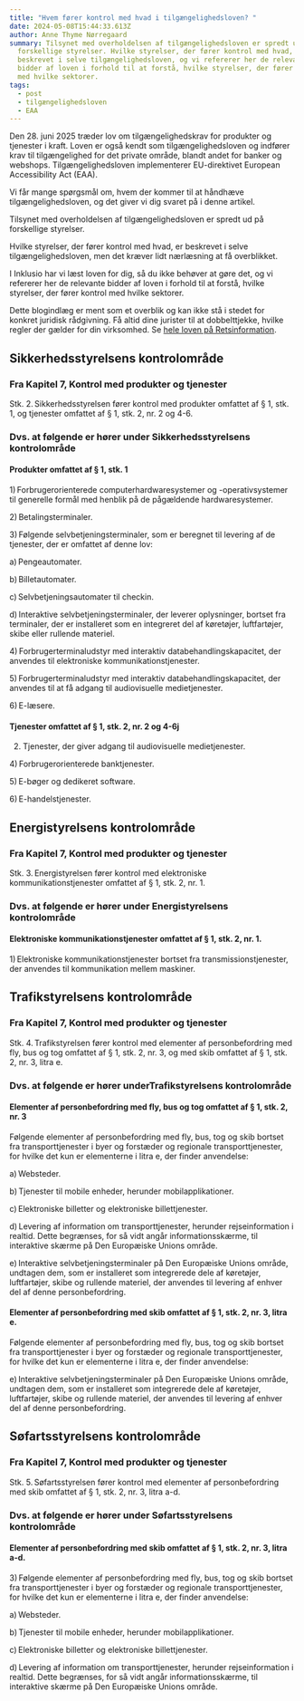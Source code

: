 ```yaml
---
title: "Hvem fører kontrol med hvad i tilgængelighedsloven? "
date: 2024-05-08T15:44:33.613Z
author: Anne Thyme Nørregaard
summary: Tilsynet med overholdelsen af tilgængelighedsloven er spredt ud på
  forskellige styrelser. Hvilke styrelser, der fører kontrol med hvad, er
  beskrevet i selve tilgængelighedsloven, og vi refererer her de relevante
  bidder af loven i forhold til at forstå, hvilke styrelser, der fører kontrol
  med hvilke sektorer.
tags:
  - post
  - tilgængelighedsloven
  - EAA
---
```

D﻿en 28. juni 2025 træder lov om tilgængelighedskrav for produkter og tjenester i kraft. Loven er også kendt som tilgængelighedsloven og indfører krav til tilgængelighed for det private område, blandt andet for banker og webshops. T﻿ilgængelighedsloven implementerer EU-direktivet European Accessibility Act (EAA).

V﻿i får mange spørgsmål om, hvem der kommer til at håndhæve tilgængelighedsloven, og det giver vi dig svaret på i denne artikel.

Tilsynet med overholdelsen af tilgængelighedsloven er spredt ud på forskellige styrelser.

Hvilke styrelser, der fører kontrol med hvad, er beskrevet i selve tilgængelighedsloven, men det kræver lidt nærlæsning at få overblikket. 

I Inklusio har vi læst loven for dig, så du ikke behøver at gøre det, og vi refererer her de relevante bidder af loven i forhold til at forstå, hvilke styrelser, der fører kontrol med hvilke sektorer.

Dette blogindlæg er ment som et overblik og kan ikke stå i stedet for konkret juridisk rådgivning. F﻿å altid dine jurister til at dobbelttjekke, hvilke regler der gælder for din virksomhed. Se [hele loven på Retsinformation](https://www.retsinformation.dk/eli/lta/2022/801).

## Sikkerhedsstyrelsens kontrolområde 

### Fra Kapitel 7, Kontrol med produkter og tjenester 

Stk. 2. Sikkerhedsstyrelsen fører kontrol med produkter omfattet af § 1, stk. 1, og tjenester omfattet af § 1, stk. 2, nr. 2 og 4-6. 

### D﻿vs. at følgende er hører under Sikkerhedsstyrelsens kontrolområde

#### Produkter omfattet af § 1, stk. 1

1) Forbrugerorienterede computerhardwaresystemer og -operativsystemer til generelle formål med henblik på de pågældende hardwaresystemer. 

2) Betalingsterminaler. 

3) Følgende selvbetjeningsterminaler, som er beregnet til levering af de tjenester, der er omfattet af denne lov: 

a) Pengeautomater. 

b) Billetautomater. 

c) Selvbetjeningsautomater til checkin. 

d) Interaktive selvbetjeningsterminaler, der leverer oplysninger, bortset fra terminaler, der er installeret som en integreret del af køretøjer, luftfartøjer, skibe eller rullende materiel. 

4) Forbrugerterminaludstyr med interaktiv databehandlingskapacitet, der anvendes til elektroniske kommunikationstjenester. 

5) Forbrugerterminaludstyr med interaktiv databehandlingskapacitet, der anvendes til at få adgang til audiovisuelle medietjenester. 

6) E-læsere. 

#### Tjenester omfattet af § 1, stk. 2, nr. 2 og 4-6j

2. Tjenester, der giver adgang til audiovisuelle medietjenester.  

4) Forbrugerorienterede banktjenester. 

5) E-bøger og dedikeret software. 

6) E-handelstjenester. 

## Energistyrelsens kontrolområde 

### Fra Kapitel 7, Kontrol med produkter og tjenester 

Stk. 3. Energistyrelsen fører kontrol med elektroniske kommunikationstjenester omfattet af § 1, stk. 2, nr. 1. 

### D﻿vs. at følgende er hører under Energistyrelsens kontrolområde

#### Elektroniske kommunikationstjenester omfattet af § 1, stk. 2, nr. 1. 

1) Elektroniske kommunikationstjenester bortset fra transmissionstjenester, der anvendes til kommunikation mellem maskiner. 

## Trafikstyrelsens kontrolområde 

### Fra Kapitel 7, Kontrol med produkter og tjenester 

Stk. 4. Trafikstyrelsen fører kontrol med elementer af personbefordring med fly, bus og tog omfattet af § 1, stk. 2, nr. 3, og med skib omfattet af § 1, stk. 2, nr. 3, litra e. 

### D﻿vs. at følgende er hører underTrafikstyrelsens kontrolområde

#### Elementer af personbefordring med fly, bus og tog omfattet af § 1, stk. 2, nr. 3 

Følgende elementer af personbefordring med fly, bus, tog og skib bortset fra transporttjenester i byer og forstæder og regionale transporttjenester, for hvilke det kun er elementerne i litra e, der finder anvendelse: 

a) Websteder. 

b) Tjenester til mobile enheder, herunder mobilapplikationer. 

c) Elektroniske billetter og elektroniske billettjenester. 

d) Levering af information om transporttjenester, herunder rejseinformation i realtid. Dette begrænses, for så vidt angår informationsskærme, til interaktive skærme på Den Europæiske Unions område. 

e) Interaktive selvbetjeningsterminaler på Den Europæiske Unions område, undtagen dem, som er installeret som integrerede dele af køretøjer, luftfartøjer, skibe og rullende materiel, der anvendes til levering af enhver del af denne personbefordring. 

#### Elementer af personbefordring med skib omfattet af § 1, stk. 2, nr. 3, litra e. 

Følgende elementer af personbefordring med fly, bus, tog og skib bortset fra transporttjenester i byer og forstæder og regionale transporttjenester, for hvilke det kun er elementerne i litra e, der finder anvendelse: 

e) Interaktive selvbetjeningsterminaler på Den Europæiske Unions område, undtagen dem, som er installeret som integrerede dele af køretøjer, luftfartøjer, skibe og rullende materiel, der anvendes til levering af enhver del af denne personbefordring. 

## Søfartsstyrelsens kontrolområde 

### Fra Kapitel 7, Kontrol med produkter og tjenester 

Stk. 5. Søfartsstyrelsen fører kontrol med elementer af personbefordring med skib omfattet af § 1, stk. 2, nr. 3, litra a-d. 

### D﻿vs. at følgende er hører under Søfartsstyrelsens kontrolområde

#### Elementer af personbefordring med skib omfattet af § 1, stk. 2, nr. 3, litra a-d. 

3) Følgende elementer af personbefordring med fly, bus, tog og skib bortset fra transporttjenester i byer og forstæder og regionale transporttjenester, for hvilke det kun er elementerne i litra e, der finder anvendelse: 

a) Websteder. 

b) Tjenester til mobile enheder, herunder mobilapplikationer. 

c) Elektroniske billetter og elektroniske billettjenester. 

d) Levering af information om transporttjenester, herunder rejseinformation i realtid. Dette begrænses, for så vidt angår informationsskærme, til interaktive skærme på Den Europæiske Unions område.
